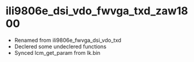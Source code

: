 # ili9806e_dsi_vdo_fwvga_txd_zaw1800 #
- Renamed from ili9806e_fwvga_dsi_vdo_txd
- Declered some undeclered functions
- Synced lcm_get_param from lk.bin
